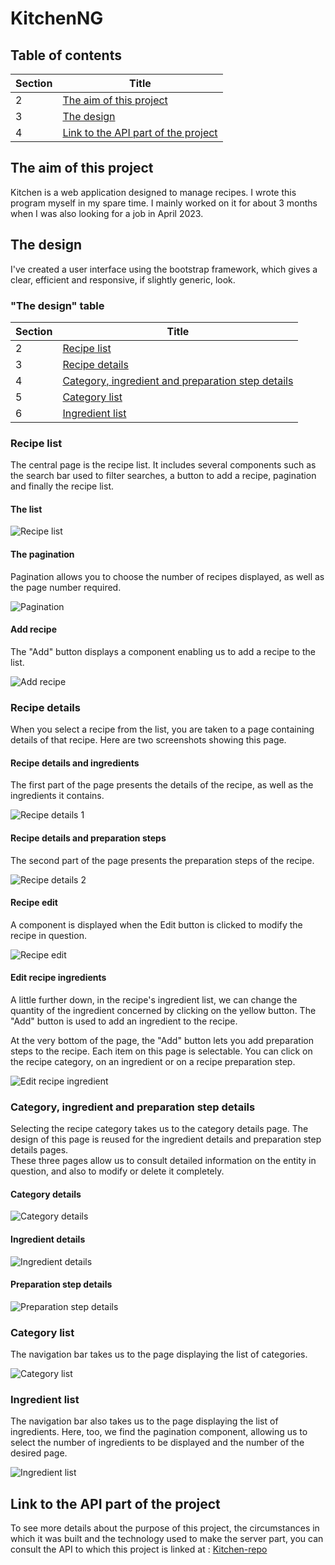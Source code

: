 KitchenNG
============

## Table of contents

| Section | Title |
|--- | ---|
| 2 | [The aim of this project](./README.md#the-aim-of-this-project) |
| 3 | [The design](./README.md#the-design) |
| 4 | [Link to the API part of the project](./README.md#link-to-the-api-part-of-the-project) |

## The aim of this project

Kitchen is a web application designed to manage recipes. I wrote this program myself in my spare time.
I mainly worked on it for about 3 months when I was also looking for a job in April 2023.

## The design

I've created a user interface using the bootstrap framework, which gives a clear, efficient and responsive, if slightly generic, look.

### "The design" table

| Section | Title |
|--- | ---|
| 2 | [Recipe list](./README.md#recipe-list) |
| 3 | [Recipe details](./README.md#recipe-details) |
| 4 | [Category, ingredient and preparation step details](./README.md#category-ingredient-and-preparation-step-details) |
| 5 | [Category list](./README.md#category-list) |
| 6 | [Ingredient list](./README.md#ingredient-list) |

### Recipe list

The central page is the recipe list. It includes several components such as the search bar used to filter searches, a button to add a recipe, pagination and finally the recipe list.

#### The list

![Recipe list](./images/recipe_list.png "Recipe list")

#### The pagination

Pagination allows you to choose the number of recipes displayed, as well as the page number required.

![Pagination](./images/pagination.png "Pagination")

#### Add recipe

The "Add" button displays a component enabling us to add a recipe to the list.

![Add recipe](./images/add_recipe.png "Add recipe")

### Recipe details

When you select a recipe from the list, you are taken to a page containing details of that recipe. Here are two screenshots showing this page.

#### Recipe details and ingredients

The first part of the page presents the details of the recipe, as well as the ingredients it contains.

![Recipe details 1](./images/recipe_details-1.png "Recipe details 1")

#### Recipe details and preparation steps

The second part of the page presents the preparation steps of the recipe.

![Recipe details 2](./images/recipe_details-2.png "Recipe details 2")

#### Recipe edit

A component is displayed when the Edit button is clicked to modify the recipe in question.

![Recipe edit](./images/recipe_edit.png "Recipe edit")

#### Edit recipe ingredients

A little further down, in the recipe's ingredient list, we can change the quantity of the ingredient concerned by clicking on the yellow button. The "Add" button is used to add an ingredient to the recipe.

At the very bottom of the page, the "Add" button lets you add preparation steps to the recipe. Each item on this page is selectable. You can click on the recipe category, on an ingredient or on a recipe preparation step.

![Edit recipe ingredient](./images/edit_recipe_ingredient.png "Edit recipe ingredient")

### Category, ingredient and preparation step details

Selecting the recipe category takes us to the category details page. The design of this page is reused for the ingredient details and preparation step details pages.  
These three pages allow us to consult detailed information on the entity in question, and also to modify or delete it completely.

#### Category details

![Category details](./images/category_details.png "Category details")

#### Ingredient details

![Ingredient details](./images/ingredient_details.png "Ingredient details")

#### Preparation step details

![Preparation step details](./images/preparation_step_details.png "Preparation step details")

### Category list

The navigation bar takes us to the page displaying the list of categories.

![Category list](./images/category_list.png "Category list")

### Ingredient list

The navigation bar also takes us to the page displaying the list of ingredients. Here, too, we find the pagination component, allowing us to select the number of ingredients to be displayed and the number of the desired page.

![Ingredient list](./images/ingredient_list.png "Ingredient list")

## Link to the API part of the project

To see more details about the purpose of this project, the circumstances in which it was built and the technology used to make the server part, you can consult the API to which this project is linked at : [Kitchen-repo](https://github.com/PhilemonPhilippin/Kitchen-repo)
